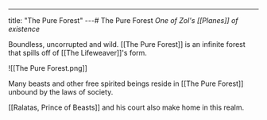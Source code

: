 ---
title: "The Pure Forest"
---# The Pure Forest
*One of Zol's [[Planes]] of existence*

Boundless, uncorrupted and wild. [[The Pure Forest]] is an infinite forest that spills off of [[The Lifeweaver]]'s form.

![[The Pure Forest.png]]

Many beasts and other free spirited beings reside in [[The Pure Forest]] unbound by the laws of society.

[[Ralatas, Prince of Beasts]] and his court also make home in this realm.
